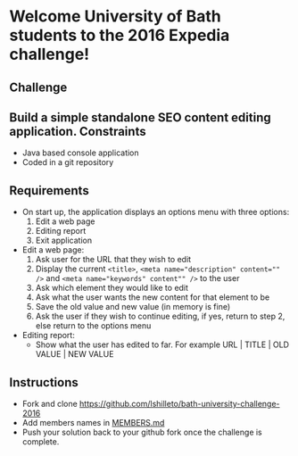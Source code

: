 Welcome University of Bath students to the 2016 Expedia challenge!
====================================================================
Challenge
----------
Build a simple standalone SEO content editing application.
Constraints
------------
* Java based console application
* Coded in a git repository

Requirements
------------
* On start up, the application displays an options menu with three options:
    1. Edit a web page
    2. Editing report
    3. Exit application
* Edit a web page:
    1. Ask user for the URL that they wish to edit
    2. Display the current `<title>`, `<meta name="description" content="" />` and `<meta name="keywords" content"" />` to the user
    3. Ask which element they would like to edit
    4. Ask what the user wants the new content for that element to be
    5. Save the old value and new value (in memory is fine)
    6. Ask the user if they wish to continue editing, if yes, return to step 2, else return to the options menu
* Editing report:
    * Show what the user has edited to far. For example URL | TITLE | OLD VALUE | NEW VALUE 

Instructions
-------------
* Fork and clone <https://github.com/lshilleto/bath-university-challenge-2016>
* Add members names in [MEMBERS.md](MEMBERS.md)
* Push your solution back to your github fork once the challenge is complete.
   